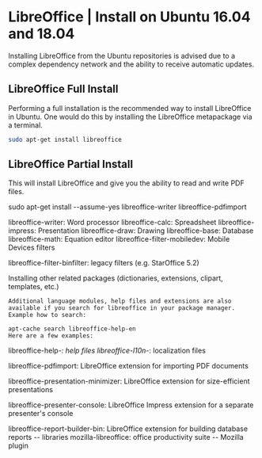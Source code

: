 

# LibreOffice | Install on Ubuntu 16.04 and 18.04

Installing LibreOffice from the Ubuntu repositories is advised due to a complex dependency network and the ability to receive automatic updates.

## LibreOffice Full Install

Performing a full installation is the recommended way to install LibreOffice in Ubuntu. One would do this by installing the LibreOffice metapackage via a terminal.

``` bash
sudo apt-get install libreoffice
```

## LibreOffice Partial Install

This will install LibreOffice and give you the ability to read and write PDF files.

sudo apt-get install --assume-yes libreoffice-writer libreoffice-pdfimport


libreoffice-writer: Word processor
libreoffice-calc: Spreadsheet
libreoffice-impress: Presentation
libreoffice-draw: Drawing
libreoffice-base: Database
libreoffice-math: Equation editor
libreoffice-filter-mobiledev: Mobile Devices filters

libreoffice-filter-binfilter: legacy filters (e.g. StarOffice 5.2) 




Installing other related packages (dictionaries, extensions, clipart, templates, etc.)

    Additional language modules, help files and extensions are also available if you search for libreoffice in your package manager. Example how to search:

    apt-cache search libreoffice-help-en
    Here are a few examples:
libreoffice-help-*: help files
libreoffice-l10n-*: localization files

libreoffice-pdfimport: LibreOffice extension for importing PDF documents

libreoffice-presentation-minimizer: LibreOffice extension for size-efficient presentations

libreoffice-presenter-console: LibreOffice Impress extension for a separate presenter's console

libreoffice-report-builder-bin: LibreOffice extension for building database reports -- libraries
mozilla-libreoffice: office productivity suite -- Mozilla plugin